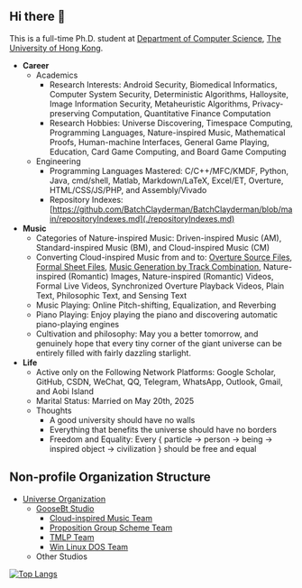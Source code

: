 ## Hi there 👋

This is a full-time Ph.D. student at [Department of Computer Science](https://www.cs.hku.hk/), [The University of Hong Kong](https://www.hku.hk/). 

- **Career**
  - Academics
    - Research Interests: Android Security, Biomedical Informatics, Computer System Security, Deterministic Algorithms, Halloysite, Image Information Security, Metaheuristic Algorithms, Privacy-preserving Computation, Quantitative Finance Computation
    - Research Hobbies: Universe Discovering, Timespace Computing, Programming Languages, Nature-inspired Music, Mathematical Proofs, Human-machine Interfaces, General Game Playing, Education, Card Game Computing, and Board Game Computing
  - Engineering
    - Programming Languages Mastered: C/C++/MFC/KMDF, Python, Java, cmd/shell, Matlab, Markdown/LaTeX, Excel/ET, Overture, HTML/CSS/JS/PHP, and Assembly/Vivado
    - Repository Indexes: [https://github.com/BatchClayderman/BatchClayderman/blob/main/repositoryIndexes.md](./repositoryIndexes.md)
- **Music**
  - Categories of Nature-inspired Music: Driven-inspired Music (AM), Standard-inspired Music (BM), and Cloud-inspired Music (CM)
  - Converting Cloud-inspired Music from and to: [Overture Source Files](https://github.com/Cloud-inspired-Music-Team/Inspired-Music/tree/main/ove%E7%9B%AE%E5%BD%95), [Formal Sheet Files](https://github.com/Cloud-inspired-Music-Team/Inspired-Music), [Music Generation by Track Combination](https://github.com/Cloud-inspired-Music-Team/Inspired-Music/tree/main/%E7%BA%AF%E9%92%A2%E7%90%B4), Nature-inspired (Romantic) Images, Nature-inspired (Romantic) Videos, Formal Live Videos, Synchronized Overture Playback Videos, Plain Text, Philosophic Text, and Sensing Text
  - Music Playing: Online Pitch-shifting, Equalization, and Reverbing
  - Piano Playing: Enjoy playing the piano and discovering automatic piano-playing engines
  - Cultivation and philosophy: May you a better tomorrow, and genuinely hope that every tiny corner of the giant universe can be entirely filled with fairly dazzling starlight. 
- **Life**
  - Active only on the Following Network Platforms: Google Scholar, GitHub, CSDN, WeChat, QQ, Telegram, WhatsApp, Outlook, Gmail, and Aobi Island
  - Marital Status: Married on May 20th, 2025
  - Thoughts
    - A good university should have no walls
    - Everything that benefits the universe should have no borders
    - Freedom and Equality: Every { particle $\rightarrow$ person $\rightarrow$ being $\rightarrow$ inspired object $\rightarrow$ civilization } should be free and equal

## Non-profile Organization Structure

- [Universe Organization](https://github.com/Universe-Organization)
  - [GooseBt Studio](https://github.com/GooseBt-Studio)
    - [Cloud-inspired Music Team](https://github.com/Cloud-inspired-Music-Team)
    - [Proposition Group Scheme Team](https://github.com/Proposition-Group-Scheme-Team)
    - [TMLP Team](https://github.com/TMLP-Team)
    - [Win Linux DOS Team](https://github.com/Win-Linux-DOS-Team)
  - Other Studios

[![Top Langs](https://github-readme-stats.vercel.app/api/top-langs/?username=BatchClayderman&hide=CMake,Objective-C%2B%2B&layout=compact)](https://github.com/BatchClayderman?tab=repositories)
